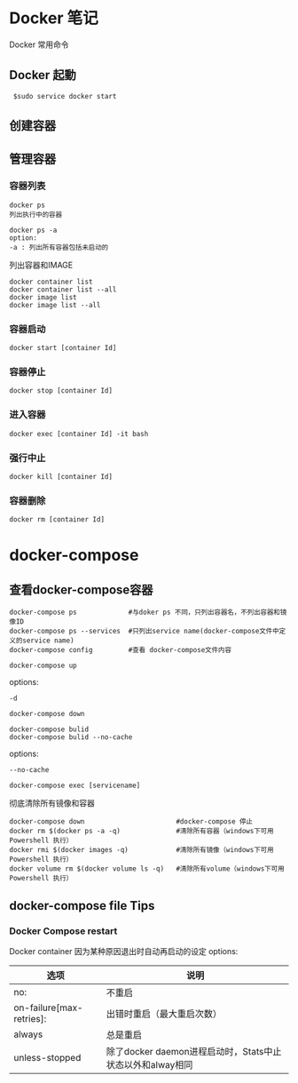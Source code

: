 # Docker 笔记
Docker 常用命令
## Docker 起動
```
 $sudo service docker start
```
## 创建容器


## 管理容器
### 容器列表
```
docker ps
列出执行中的容器

docker ps -a
option:
-a : 列出所有容器包括未启动的
```
列出容器和IMAGE
```
docker container list
docker container list --all
docker image list
docker image list --all
```
### 容器启动
```
docker start [container Id]
```
### 容器停止
```
docker stop [container Id]
```
### 进入容器
```
docker exec [container Id] -it bash
```
### 强行中止
```
docker kill [container Id]
```
### 容器删除
```
docker rm [container Id]
```
# docker-compose
## 查看docker-compose容器
```
docker-compose ps             #与doker ps 不同，只列出容器名，不列出容器和镜像ID
docker-compose ps --services  #只列出service name(docker-compose文件中定义的service name)
docker-compose config         #查看 docker-compose文件内容
```

```
docker-compose up
```
options:
```
-d
```
```
docker-compose down
```
```
docker-compose bulid
docker-compose bulid --no-cache
```
options:
```
--no-cache
```
```
docker-compose exec [servicename]
```

彻底清除所有镜像和容器
```
docker-compose down                       #docker-compose 停止
docker rm $(docker ps -a -q)              #清除所有容器（windows下可用Powershell 执行）
docker rmi $(docker images -q)            #清除所有镜像（windows下可用Powershell 执行）
docker volume rm $(docker volume ls -q)   #清除所有volume（windows下可用Powershell 执行）
```
## docker-compose file Tips

### Docker Compose restart 
Docker container 因为某种原因退出时自动再启动的设定
options:

选项                     |说明
------------------------|--------------------
no:                     |不重启                
on-failure[max-retries]:|出错时重启（最大重启次数）
always                  |总是重启
unless-stopped	        |除了docker daemon进程启动时，Stats中止状态以外和alway相同

